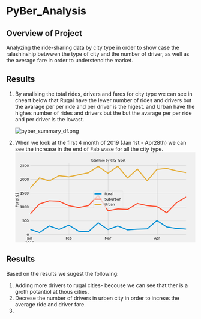 # PyBer_Analysis

## Overview of Project
Analyzing the ride-sharing data by city type in order to show case the ralashinship betwwen the type of city and the number of driver, as well as the average fare in order to understend the market. 
 
## Results
1. By analising the total rides, drivers and fares for city type we can see in cheart below that Rugal have the lewer number of rides and drivers but the avarage per per ride and per driver is the higest. and Urban have the highes number of rides and drivers but the but the avarage per per ride and per driver is the lowast.

    ![pyber_summary_df.png](analysis\pyber_summary_df.png.png)

2. When we look at the first 4 month of 2019 (Jan 1st - Apr28th) we can see the increase in  the end of Fab wase for all the city type. 
    ![PyBer_fare_summary.png](analysis\PyBer_fare_summary.png)

## Results
Based on the results we sugest the following:
1. Adding more drivers to rugal cities- becouse we can see that ther is a groth potantiol at thous cities.
2. Decrese the number of drivers in urben city in order to increas the average ride and driver fare.
3. 




